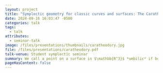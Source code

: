 ```yaml
---
layout: project
title: "Symplectic geometry for classic curves and surfaces: The Caratheodory conjecture"
date: 2024-09-16 16:03:47 -0500
categories: talk
tags:
  - talk
attributes:
  - seminar-talk
image: /files/presentations/thumbnails/caratheodory.jpg
file: /files/presentations/caratheodory.pdf
talk-venue: Student symplectic seminar
summary: We call a point on a surface in $\mathbb{R^3}$ *umbilic* if both its principal curvatures are equal. The Carathedory conjecture, circa 1920s, posits that every topological sphere, embedded convexly in $\mathbb{R^3}$,  has at least two umbilic points. I will discuss a (controversial) purported proof of the Carathedory conjecture using symplectic geometry and J-holomorphic curves, due to [Guilfoyle and Klingenberg](https://arxiv.org/abs/0808.0851). This involves thinking of a surface though its congruence of normal lines, which traces out a lagrangian in the moduli space of lines in $\mathbb{R^3}$. The umbillic points are exactly the complex points of the lagrangian.
pageHasContent: false
---
```

